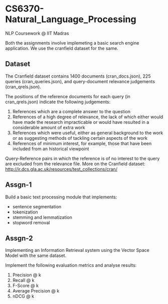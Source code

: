 # CS6370-Natural_Language_Processing
NLP Coursework @ IIT Madras 

Both the assignments involve implemeting a basic search engine application. We use the cranfield dataset for the same.

## Dataset
The Cranfield dataset contains 1400 documents (cran_docs.json), 225 queries (cran_queries.json), and query-document relevance judgements (cran_qrels.json). 

The positions of the reference documents for each query (in cran_qrels.json) indicate the following judgements: 
1. References which are a complete answer to the question 
2. References of a high degree of relevance, the lack of which either would have made the research impracticable or would have resulted in a considerable amount of extra work 
3. References which were useful, either as general background to the work or as suggesting methods of tackling certain aspects of the work 
4. References of minimum interest, for example, those that have been included from an historical viewpoint 

Query-Reference pairs in which the reference is of no interest to the query are excluded from the relevance file. More on the Cranfield dataset: http://ir.dcs.gla.ac.uk/resources/test_collections/cran/

## Assgn-1
Build a basic text processing module that implements: 
- sentence segmentation 
- tokenization 
- stemming and lemmatization 
- stopword removal

## Assgn-2
Implementing an Information Retrieval system using the Vector Space Model with the same dataset.

Implement the following evaluation metrics and analyse results: 
1. Precision @ k 
2. Recall @ k 
3. F-Score @ k 
4. Average Precision @ k 
5. nDCG @ k






